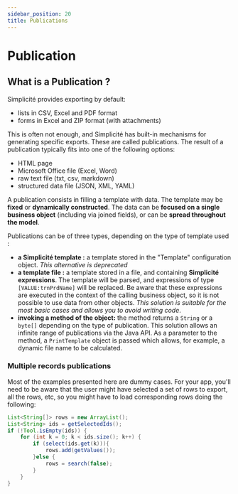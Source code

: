 ```yaml
---
sidebar_position: 20
title: Publications
---
```


# Publication

## What is a Publication ?

Simplicité provides exporting by default:
- lists in CSV, Excel and PDF format
- forms in Excel and ZIP format (with attachments)

This is often not enough, and Simplicité has built-in mechanisms for generating specific exports. These are called publications. The result of a publication typically fits into one of the following options:
- HTML page
- Microsoft Office file (Excel, Word)
- raw text file (txt, csv, markdown)
- structured data file (JSON, XML, YAML)

A publication consists in filling a template with data. The template may be **fixed** or **dynamically constructed**. The data can be **focused on a single business object** (including via joined fields), or can be **spread throughout the model**.

Publications can be of three types, depending on the type of template used :
- **a Simplicité template :** a template stored in the "Template" configuration object. *This alternative is deprecated*
- **a template file :** a template stored in a file, and containing **Simplicité expressions**. The template will be parsed, and expressions of type `[VALUE:trnPrdName]` will be replaced. Be aware that these expressions are executed in the context of the calling business object, so it is not possible to use data from other objects. *This solution is suitable for the most basic cases and allows you to avoid writing code*.
- **invoking a method of the object:** the method returns a `String` or a `byte[]` depending on the type of publication. This solution allows an infinite range of publications via the Java API. As a parameter to the method, a `PrintTemplate` object is passed which allows, for example, a dynamic file name to be calculated.

### Multiple records publications

Most of the examples presented here are dummy cases. For your app, you'll need to be aware that the user might have selected a set of rows to export, all the rows, etc, so you might have to load corresponding rows doing the following:

```Java
List<String[]> rows = new ArrayList();
List<String> ids = getSelectedIds();
if (!Tool.isEmpty(ids)) {
	for (int k = 0; k < ids.size(); k++) {
		if (select(ids.get(k))){
			rows.add(getValues());
		}else {
			rows = search(false);
		}
	}
}
```